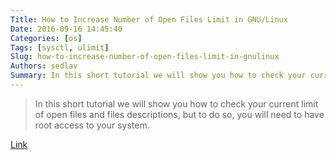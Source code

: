 ```yaml
---
Title: How to Increase Number of Open Files Limit in GNU/Linux
Date: 2016-09-16 14:45:40
Categories: [os]
Tags: [sysctl, ulimit]
Slug: how-to-increase-number-of-open-files-limit-in-gnulinux
Authors: sedlav
Summary: In this short tutorial we will show you how to check your current limit of open files and files descriptions, but to do so, you will need to have r
---
```


>  In this short tutorial we will show you how to check your current limit of open files and files descriptions, but to do so, you will need to have root access to your system.

[Link](http://www.tecmint.com/increase-set-open-file-limits-in-linux/)
